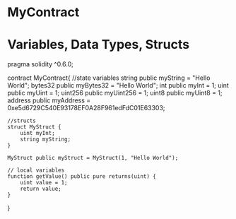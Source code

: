# MyContract
# Variables, Data Types, Structs
pragma solidity ^0.6.0;

contract MyContract{
    //state variables
    string public myString = "Hello World";
    bytes32 public myBytes32 = "Hello World";
    int public myInt = 1;
    uint public myUint = 1;
    uint256 public myUint256 = 1;
    uint8 public myUint8 = 1;
    address public myAddress = 0xe5d6729C540E93178EF0A28F961edFdC01E63303;
    
    //structs
    struct MyStruct {
        uint myInt;
        string myString;
    }
    
    MyStruct public myStruct = MyStruct(1, "Hello World");
    
    // local variables
    function getValue() public pure returns(uint) {
        uint value = 1;
        return value;
    }
}
